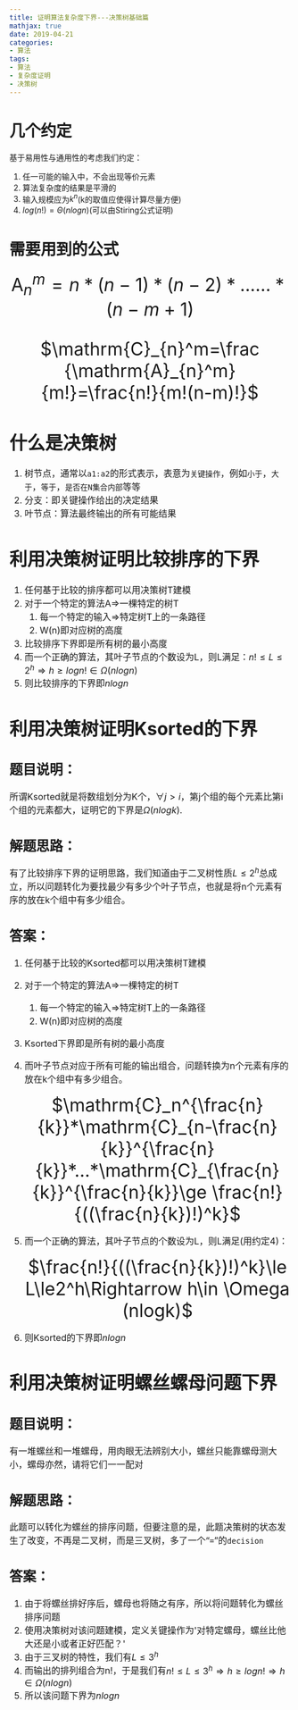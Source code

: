 ```yaml
---
title: 证明算法复杂度下界---决策树基础篇
mathjax: true
date: 2019-04-21
categories:
- 算法
tags:
- 算法
- 复杂度证明
- 决策树
---
```

# 几个约定
基于易用性与通用性的考虑我们约定：
1. 任一可能的输入中，不会出现等价元素
2. 算法复杂度的结果是平滑的
3. 输入规模应为$k^n$(k的取值应使得计算尽量方便)
4. $log(n!)=\Theta (nlogn)$(可以由Stiring公式证明)

# 需要用到的公式

<font size=6><center>$\mathrm{A}_{n}^m=n*(n-1)*(n-2)*......*(n-m+1)$


$\mathrm{C}_{n}^m=\frac {\mathrm{A}_{n}^m}{m!}=\frac{n!}{m!(n-m)!}$
</center>
<font size=3>

# 什么是决策树
1. 树节点，通常以`a1:a2`的形式表示，表意为`关键操作`，例如`小于`，`大于`，`等于`，`是否在N集合内部`等等
2. 分支：即关键操作给出的决定结果
3. 叶节点：算法最终输出的所有可能结果

# 利用决策树证明比较排序的下界
1. 任何基于比较的排序都可以用决策树T建模
2. 对于一个特定的算法A$\Rightarrow$一棵特定的树T
   1. 每一个特定的输入$\Rightarrow$特定树T上的一条路径
   2. W(n)即对应树的高度
3. 比较排序下界即是所有树的最小高度
4. 而一个正确的算法，其叶子节点的个数设为L，则L满足：$n!\le L\le2^h\Rightarrow h\ge logn!\in \Omega (nlogn)$
5. 则比较排序的下界即$nlogn$

# 利用决策树证明Ksorted的下界
## 题目说明：
所谓Ksorted就是将数组划分为K个，$\forall j>i$，第j个组的每个元素比第i个组的元素都大，证明它的下界是$\Omega(nlogk)$.
## 解题思路：
有了比较排序下界的证明思路，我们知道由于二叉树性质$L\le 2^h$总成立，所以问题转化为要找最少有多少个叶子节点，也就是将n个元素有序的放在k个组中有多少组合。
## 答案：
1. 任何基于比较的Ksorted都可以用决策树T建模
2. 对于一个特定的算法A$\Rightarrow$一棵特定的树T
   1. 每一个特定的输入$\Rightarrow$特定树T上的一条路径
   2. W(n)即对应树的高度
3. Ksorted下界即是所有树的最小高度
4. 而叶子节点对应于所有可能的输出组合，问题转换为n个元素有序的放在k个组中有多少组合。
   <font size=6><center>$\mathrm{C}_n^{\frac{n}{k}}*\mathrm{C}_{n-\frac{n}{k}}^{\frac{n}{k}}*...*\mathrm{C}_{\frac{n}{k}}^{\frac{n}{k}}\ge \frac{n!}{((\frac{n}{k})!)^k}$</center><font size=3>
5. 而一个正确的算法，其叶子节点的个数设为L，则L满足(用约定4)：
   
   <font size=6><center>$\frac{n!}{((\frac{n}{k})!)^k}\le L\le2^h\Rightarrow h\in \Omega (nlogk)$</center><font size=3>
6. 则Ksorted的下界即$nlogn$


# 利用决策树证明螺丝螺母问题下界
## 题目说明：
有一堆螺丝和一堆螺母，用肉眼无法辨别大小，螺丝只能靠螺母测大小，螺母亦然，请将它们一一配对
## 解题思路：
此题可以转化为螺丝的排序问题，但要注意的是，此题决策树的状态发生了改变，不再是二叉树，而是三叉树，多了一个“`=`”的`decision`
## 答案：
1. 由于将螺丝排好序后，螺母也将随之有序，所以将问题转化为螺丝排序问题
2. 使用决策树对该问题建模，定义关键操作为'对特定螺母，螺丝比他大还是小或者正好匹配？'
3. 由于三叉树的特性，我们有$L\le3^h$
4. 而输出的排列组合为n!，于是我们有$n!\le L\le 3^h\Rightarrow h\ge logn!\Rightarrow h\in \Omega(nlogn)$
5. 所以该问题下界为$nlogn$
   
